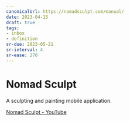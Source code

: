 ```yaml
---
canonicalUrl: https://nomadsculpt.com/manual/
date: 2023-04-15
draft: true
tags:
- inbox
- definition
sr-due: 2023-05-21
sr-interval: 4
sr-ease: 270
---
```


# Nomad Sculpt

A sculpting and painting mobile application.

[Nomad Sculpt - YouTube](https://www.youtube.com/playlist?list=PLYgW0C-nQEFNSS2llnNjkx8NpN6MXhfdI)